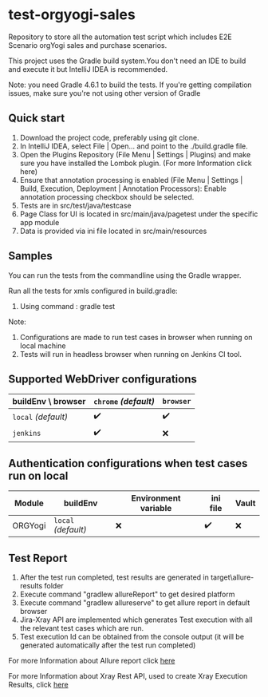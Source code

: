 # test-orgyogi-sales

Repository to store all the automation test script which includes E2E Scenario orgYogi sales and purchase scenarios.

This project uses the Gradle build system.You don't need an IDE to build and execute it but IntelliJ IDEA is recommended.

Note: you need Gradle 4.6.1 to build the tests. If you're getting compilation issues, make sure you're not using other version of Gradle

## Quick start
1. Download the project code, preferably using git clone.
2. In IntelliJ IDEA, select File | Open... and point to the ./build.gradle file.
3. Open the Plugins Repository (File Menu | Settings | Plugins) and make sure you have installed the Lombok plugin. (For more Information click here)
4. Ensure that annotation processing is enabled (File Menu | Settings | Build, Execution, Deployment | Annotation Processors): Enable annotation processing checkbox should be selected.
5. Tests are in src/test/java/testcase
6. Page Class for UI is located in src/main/java/pagetest under the specific app module
7. Data is provided via ini file located in src/main/resources


                    

## Samples
You can run the tests from the commandline using the Gradle wrapper.

Run all the tests for xmls configured in build.gradle:
1. Using command : gradle test

Note:
1. Configurations are made to run test cases in browser when running on local machine
2. Tests will run in headless browser when running on Jenkins CI tool.

## Supported WebDriver configurations

| buildEnv \ browser  | `chrome` *(default)* | `browser`          |
|---------------------|----------------------|--------------------|
| `local` *(default)* | :heavy_check_mark:   | :heavy_check_mark: |
| `jenkins`           | :heavy_check_mark:   | :x:                |

## Authentication configurations when test cases run on local

|Module             |  buildEnv         |Environment variable |ini file            |Vault              |
|-------------------|-------------------|-------------------- | -------------------|-------------------|
| ORGYogi               |`local` *(default)*|:x:                  | :heavy_check_mark: | :x:               |



## Test Report
1. After the test run completed, test results are generated in target\allure-results folder
2. Execute command "gradlew allureReport" to get desired platform
3. Execute command "gradlew allureserve" to get allure report in default browser
4. Jira-Xray API are implemented which generates Test execution with all the relevant test cases which are run.
5. Test execution Id can be obtained from the console output (it will be generated automatically after the test run completed)

For more Information about Allure report click [here](https://docs.qameta.io/allure/)

For more Information about Xray Rest API, used to create Xray Execution Results, click [here](https://confluence.xpand-it.com/display/XRAYCLOUD/REST+API)


 


